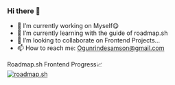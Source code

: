 ### Hi there 👋

- 🔭 I’m currently working on Myself😋
- 🌱 I’m currently learning with the guide of roadmap.sh
- 👯 I’m looking to collaborate on Frontend Projects...
- 📫 How to reach me: Ogunrindesamson@gmail.com

Roadmap.sh Frontend Progress📈 <br>
<a href="https://roadmap.sh"><img src="https://api.roadmap.sh/v1-badge/wide/65b0e34f0c548122832d8b1e?variant=dark" alt="roadmap.sh"/></a>
